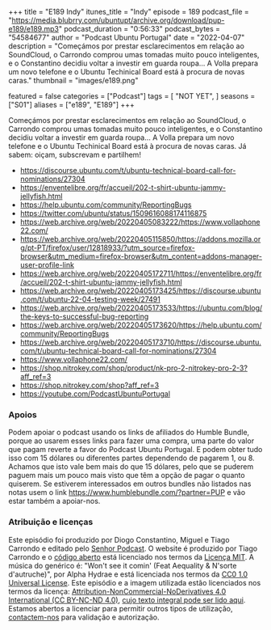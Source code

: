 +++
title = "E189 Indy"
itunes_title = "Indy"
episode = 189
podcast_file = "https://media.blubrry.com/ubuntupt/archive.org/download/pup-e189/e189.mp3"
podcast_duration = "0:56:33"
podcast_bytes = "54584677"
author = "Podcast Ubuntu Portugal"
date = "2022-04-07"
description = "Começámos por prestar esclarecimentos em relação ao SoundCloud, o Carrondo comprou umas tomadas muito pouco inteligentes, e o Constantino decidiu voltar a investir em guarda roupa… A Volla prepara um novo telefone e o Ubuntu Techinical Board está à procura de novas caras."
thumbnail = "images/e189.png"

featured = false
categories = ["Podcast"]
tags = [
  "NOT YET",
]
seasons = ["S01"]
aliases = ["e189", "E189"]
+++

Começámos por prestar esclarecimentos em relação ao SoundCloud, o Carrondo comprou umas tomadas muito pouco inteligentes, e o Constantino decidiu voltar a investir em guarda roupa… A Volla prepara um novo telefone e o Ubuntu Techinical Board está à procura de novas caras.
Já sabem: oiçam, subscrevam e partilhem!

* https://discourse.ubuntu.com/t/ubuntu-technical-board-call-for-nominations/27304
* https://enventelibre.org/fr/accueil/202-t-shirt-ubuntu-jammy-jellyfish.html
* https://help.ubuntu.com/community/ReportingBugs
* https://twitter.com/ubuntu/status/1509616088174116875
* https://web.archive.org/web/20220405083222/https://www.vollaphone22.com/
* https://web.archive.org/web/20220405115850/https://addons.mozilla.org/pt-PT/firefox/user/12818933/?utm_source=firefox-browser&utm_medium=firefox-browser&utm_content=addons-manager-user-profile-link
* https://web.archive.org/web/20220405172711/https://enventelibre.org/fr/accueil/202-t-shirt-ubuntu-jammy-jellyfish.html
* https://web.archive.org/web/20220405173425/https://discourse.ubuntu.com/t/ubuntu-22-04-testing-week/27491
* https://web.archive.org/web/20220405173533/https://ubuntu.com/blog/the-keys-to-successful-bug-reporting
* https://web.archive.org/web/20220405173620/https://help.ubuntu.com/community/ReportingBugs
* https://web.archive.org/web/20220405173710/https://discourse.ubuntu.com/t/ubuntu-technical-board-call-for-nominations/27304
* https://www.vollaphone22.com/
* https://shop.nitrokey.com/shop/product/nk-pro-2-nitrokey-pro-2-3?aff_ref=3
* https://shop.nitrokey.com/shop?aff_ref=3
* https://youtube.com/PodcastUbuntuPortugal


### Apoios
Podem apoiar o podcast usando os links de afiliados do Humble Bundle, porque ao usarem esses links para fazer uma compra, uma parte do valor que pagam reverte a favor do Podcast Ubuntu Portugal.
E podem obter tudo isso com 15 dólares ou diferentes partes dependendo de pagarem 1, ou 8.
Achamos que isto vale bem mais do que 15 dólares, pelo que se puderem paguem mais um pouco mais visto que têm a opção de pagar o quanto quiserem.
Se estiverem interessados em outros bundles não listados nas notas usem o link https://www.humblebundle.com/?partner=PUP e vão estar também a apoiar-nos.

### Atribuição e licenças
Este episódio foi produzido por Diogo Constantino, Miguel e Tiago Carrondo e editado pelo [Senhor Podcast](https://senhorpodcast.pt/).
O website é produzido por Tiago Carrondo e o [código aberto](https://gitlab.com/podcastubuntuportugal/website) está licenciado nos termos da [Licença MIT](https://gitlab.com/podcastubuntuportugal/website/main/LICENSE).
A música do genérico é: "Won't see it comin' (Feat Aequality & N'sorte d'autruche)", por Alpha Hydrae e está licenciada nos termos da [CC0 1.0 Universal License](https://creativecommons.org/publicdomain/zero/1.0/).
Este episódio e a imagem utilizada estão licenciados nos termos da licença: [Attribution-NonCommercial-NoDerivatives 4.0 International (CC BY-NC-ND 4.0)](https://creativecommons.org/licenses/by-nc-nd/4.0/), [cujo texto integral pode ser lido aqui](https://creativecommons.org/licenses/by-nc-nd/4.0/legalcode). Estamos abertos a licenciar para permitir outros tipos de utilização, [contactem-nos](https://podcastubuntuportugal.org/contactos) para validação e autorização.

